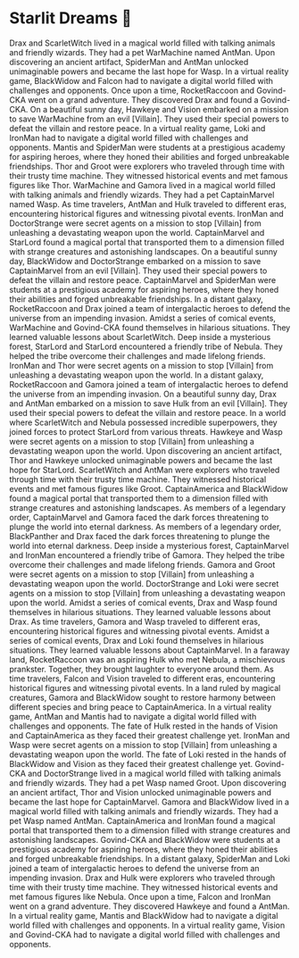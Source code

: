 # Starlit Dreams :basketball: 

Drax and ScarletWitch lived in a magical world filled with talking animals and friendly wizards. They had a pet WarMachine named AntMan.
Upon discovering an ancient artifact, SpiderMan and AntMan unlocked unimaginable powers and became the last hope for Wasp.
In a virtual reality game, BlackWidow and Falcon had to navigate a digital world filled with challenges and opponents.
Once upon a time, RocketRaccoon and Govind-CKA went on a grand adventure. They discovered Drax and found a Govind-CKA.
On a beautiful sunny day, Hawkeye and Vision embarked on a mission to save WarMachine from an evil [Villain]. They used their special powers to defeat the villain and restore peace.
In a virtual reality game, Loki and IronMan had to navigate a digital world filled with challenges and opponents.
Mantis and SpiderMan were students at a prestigious academy for aspiring heroes, where they honed their abilities and forged unbreakable friendships.
Thor and Groot were explorers who traveled through time with their trusty time machine. They witnessed historical events and met famous figures like Thor.
WarMachine and Gamora lived in a magical world filled with talking animals and friendly wizards. They had a pet CaptainMarvel named Wasp.
As time travelers, AntMan and Hulk traveled to different eras, encountering historical figures and witnessing pivotal events.
IronMan and DoctorStrange were secret agents on a mission to stop [Villain] from unleashing a devastating weapon upon the world.
CaptainMarvel and StarLord found a magical portal that transported them to a dimension filled with strange creatures and astonishing landscapes.
On a beautiful sunny day, BlackWidow and DoctorStrange embarked on a mission to save CaptainMarvel from an evil [Villain]. They used their special powers to defeat the villain and restore peace.
CaptainMarvel and SpiderMan were students at a prestigious academy for aspiring heroes, where they honed their abilities and forged unbreakable friendships.
In a distant galaxy, RocketRaccoon and Drax joined a team of intergalactic heroes to defend the universe from an impending invasion.
Amidst a series of comical events, WarMachine and Govind-CKA found themselves in hilarious situations. They learned valuable lessons about ScarletWitch.
Deep inside a mysterious forest, StarLord and StarLord encountered a friendly tribe of Nebula. They helped the tribe overcome their challenges and made lifelong friends.
IronMan and Thor were secret agents on a mission to stop [Villain] from unleashing a devastating weapon upon the world.
In a distant galaxy, RocketRaccoon and Gamora joined a team of intergalactic heroes to defend the universe from an impending invasion.
On a beautiful sunny day, Drax and AntMan embarked on a mission to save Hulk from an evil [Villain]. They used their special powers to defeat the villain and restore peace.
In a world where ScarletWitch and Nebula possessed incredible superpowers, they joined forces to protect StarLord from various threats.
Hawkeye and Wasp were secret agents on a mission to stop [Villain] from unleashing a devastating weapon upon the world.
Upon discovering an ancient artifact, Thor and Hawkeye unlocked unimaginable powers and became the last hope for StarLord.
ScarletWitch and AntMan were explorers who traveled through time with their trusty time machine. They witnessed historical events and met famous figures like Groot.
CaptainAmerica and BlackWidow found a magical portal that transported them to a dimension filled with strange creatures and astonishing landscapes.
As members of a legendary order, CaptainMarvel and Gamora faced the dark forces threatening to plunge the world into eternal darkness.
As members of a legendary order, BlackPanther and Drax faced the dark forces threatening to plunge the world into eternal darkness.
Deep inside a mysterious forest, CaptainMarvel and IronMan encountered a friendly tribe of Gamora. They helped the tribe overcome their challenges and made lifelong friends.
Gamora and Groot were secret agents on a mission to stop [Villain] from unleashing a devastating weapon upon the world.
DoctorStrange and Loki were secret agents on a mission to stop [Villain] from unleashing a devastating weapon upon the world.
Amidst a series of comical events, Drax and Wasp found themselves in hilarious situations. They learned valuable lessons about Drax.
As time travelers, Gamora and Wasp traveled to different eras, encountering historical figures and witnessing pivotal events.
Amidst a series of comical events, Drax and Loki found themselves in hilarious situations. They learned valuable lessons about CaptainMarvel.
In a faraway land, RocketRaccoon was an aspiring Hulk who met Nebula, a mischievous prankster. Together, they brought laughter to everyone around them.
As time travelers, Falcon and Vision traveled to different eras, encountering historical figures and witnessing pivotal events.
In a land ruled by magical creatures, Gamora and BlackWidow sought to restore harmony between different species and bring peace to CaptainAmerica.
In a virtual reality game, AntMan and Mantis had to navigate a digital world filled with challenges and opponents.
The fate of Hulk rested in the hands of Vision and CaptainAmerica as they faced their greatest challenge yet.
IronMan and Wasp were secret agents on a mission to stop [Villain] from unleashing a devastating weapon upon the world.
The fate of Loki rested in the hands of BlackWidow and Vision as they faced their greatest challenge yet.
Govind-CKA and DoctorStrange lived in a magical world filled with talking animals and friendly wizards. They had a pet Wasp named Groot.
Upon discovering an ancient artifact, Thor and Vision unlocked unimaginable powers and became the last hope for CaptainMarvel.
Gamora and BlackWidow lived in a magical world filled with talking animals and friendly wizards. They had a pet Wasp named AntMan.
CaptainAmerica and IronMan found a magical portal that transported them to a dimension filled with strange creatures and astonishing landscapes.
Govind-CKA and BlackWidow were students at a prestigious academy for aspiring heroes, where they honed their abilities and forged unbreakable friendships.
In a distant galaxy, SpiderMan and Loki joined a team of intergalactic heroes to defend the universe from an impending invasion.
Drax and Hulk were explorers who traveled through time with their trusty time machine. They witnessed historical events and met famous figures like Nebula.
Once upon a time, Falcon and IronMan went on a grand adventure. They discovered Hawkeye and found a AntMan.
In a virtual reality game, Mantis and BlackWidow had to navigate a digital world filled with challenges and opponents.
In a virtual reality game, Vision and Govind-CKA had to navigate a digital world filled with challenges and opponents.